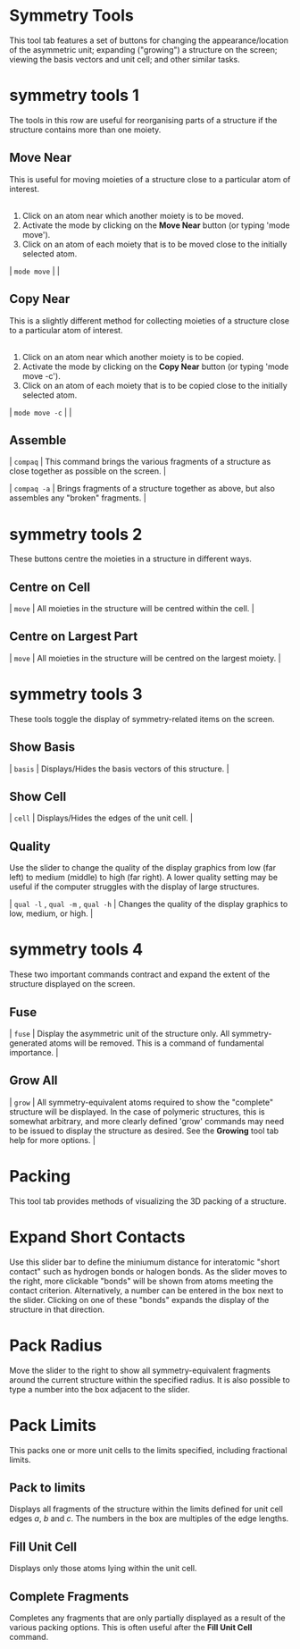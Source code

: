 # Symmetry Tools
This tool tab features a set of buttons for changing the appearance/location of the asymmetric unit; expanding ("growing") a structure on the screen; viewing the basis vectors and unit cell; and other similar tasks.


# symmetry tools 1
The tools in this row are useful for reorganising parts of a structure if the structure contains more than one moiety.

## Move Near
This is useful for moving moieties of a structure close to a particular atom of interest.
<br>
<br>

  1. Click on an atom near which another moiety is to be moved.
  2. Activate the mode by clicking on the **Move Near** button (or typing '<c>mode move</c>').
  3. Click on an atom of each moiety that is to be moved close to the initially selected atom.

| `mode move` | |

## Copy Near
This is a slightly different method for collecting moieties of a structure close to a particular atom of interest.
<br>
<br>

  1. Click on an atom near which another moiety is to be copied.
  2. Activate the mode by clicking on the **Copy Near** button (or typing '<c>mode move -c</c>').
  3. Click on an atom of each moiety that is to be copied close to the initially selected atom.

| `mode move -c` | |

## Assemble
| `compaq` | This command brings the various fragments of a structure as close together as possible on the screen. |

| `compaq -a` | Brings fragments of a structure together as above, but also assembles any "broken" fragments. |


# symmetry tools 2
These buttons centre the moieties in a structure in different ways.

## Centre on Cell
| `move` | All moieties in the structure will be centred within the cell. |

## Centre on Largest Part
| `move` | All moieties in the structure will be centred on the largest moiety. |


# symmetry tools 3
These tools toggle the display of symmetry-related items on the screen.

## Show Basis
| `basis` | Displays/Hides the basis vectors of this structure. |

## Show Cell
| `cell` | Displays/Hides the edges of the unit cell. |

## Quality
Use the slider to change the quality of the display graphics from low (far left) to medium (middle) to high (far right). A lower quality setting may be useful if the computer struggles with the display of large structures.

| `qual -l` , `qual -m` , `qual -h` | Changes the quality of the display graphics to low, medium, or high. |


# symmetry tools 4
These two important commands contract and expand the extent of the structure displayed on the screen.

## Fuse
| `fuse` | Display the asymmetric unit of the structure only. All symmetry-generated atoms will be removed. This is a command of fundamental importance. |

## Grow All
| `grow` | All symmetry-equivalent atoms required to show the "complete" structure will be displayed. In the case of polymeric structures, this is somewhat arbitrary, and more clearly defined '<c>grow</c>' commands may need to be issued to display the structure as desired. See the **Growing** tool tab help for more options. |


[comment]: < Help text for "Growing" is now taken from toolbox_work.md. >


# Packing
This tool tab provides methods of visualizing the 3D packing of a structure.


# Expand Short Contacts
Use this slider bar to define the miniumum distance for interatomic "short contact" such as hydrogen bonds or halogen bonds. As the slider moves to the right, more clickable "bonds" will be shown from atoms meeting the contact criterion. Alternatively, a number can be entered in the box next to the slider. Clicking on one of these "bonds" expands the display of the structure in that direction.


# Pack Radius
Move the slider to the right to show all symmetry-equivalent fragments around the current structure within the specified radius. It is also possible to type a number into the box adjacent to the slider.


# Pack Limits
This packs one or more unit cells to the limits specified, including fractional limits.

## Pack to limits
Displays all fragments of the structure within the limits defined for unit cell edges *a*, *b* and *c*. The numbers in the box are multiples of the edge lengths.

## Fill Unit Cell
Displays only those atoms lying within the unit cell.

## Complete Fragments
Completes any fragments that are only partially displayed as a result of the various packing options. This is often useful after the **Fill Unit Cell** command.